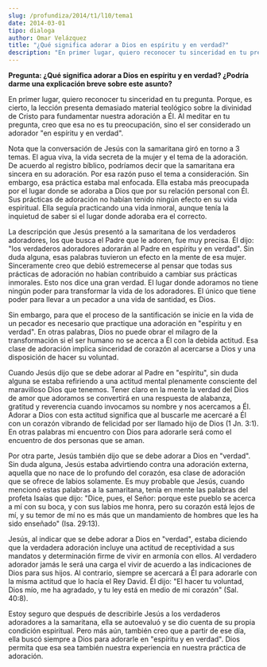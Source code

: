 ```yaml
---
slug: /profundiza/2014/t1/l10/tema1
date: 2014-03-01
tipo: dialoga
author: Omar Velázquez
title: "¿Qué significa adorar a Dios en espíritu y en verdad?"
description: "En primer lugar, quiero reconocer tu sinceridad en tu pregunta. Porque, es  cierto, la lección presenta demasiado material teológico sobre la divinidad de  Cristo para fundamentar nuestra adoración a Él. Al meditar en tu pregunta, creo  que esa no es tu preocupación, sino el s..."
---
```


**Pregunta: ¿Qué significa adorar a Dios en espíritu y en verdad? ¿Podría darme una explicación breve sobre este asunto?**

En primer lugar, quiero reconocer tu sinceridad en tu pregunta. Porque, es cierto, la lección presenta demasiado material teológico sobre la divinidad de Cristo para fundamentar nuestra adoración a Él. Al meditar en tu pregunta, creo que esa no es tu preocupación, sino el ser considerado un adorador "en espíritu y en verdad".

Nota que la conversación de Jesús con la samaritana giró en torno a 3 temas. El agua viva, la vida secreta de la mujer y el tema de la adoración. De acuerdo al registro bíblico, podríamos decir que la samaritana era sincera en su adoración. Por esa razón puso el tema a consideración. Sin embargo, esa práctica estaba mal enfocada. Ella estaba más preocupada por el lugar donde se adoraba a Dios que por su relación personal con Él. Sus prácticas de adoración no habían tenido ningún efecto en su vida espiritual. Ella seguía practicando una vida inmoral, aunque tenía la inquietud de saber si el lugar donde adoraba era el correcto.

La descripción que Jesús presentó a la samaritana de los verdaderos adoradores, los que busca el Padre que le adoren, fue muy precisa. Él dijo: "los verdaderos adoradores adorarán al Padre en espíritu y en verdad". Sin duda alguna, esas palabras tuvieron un efecto en la mente de esa mujer. Sinceramente creo que debió estremecerse al pensar que todas sus prácticas de adoración no habían contribuido a cambiar sus prácticas inmorales. Esto nos dice una gran verdad. El lugar donde adoramos no tiene ningún poder para transformar la vida de los adoradores. El único que tiene poder para llevar a un pecador a una vida de santidad, es Dios.

Sin embargo, para que el proceso de la santificación se inicie en la vida de un pecador es necesario que practique una adoración en "espíritu y en verdad". En otras palabras, Dios no puede obrar el milagro de la transformación si el ser humano no se acerca a Él con la debida actitud. Esa clase de adoración implica sinceridad de corazón al acercarse a Dios y una disposición de hacer su voluntad.

Cuando Jesús dijo que se debe adorar al Padre en "espíritu", sin duda alguna se estaba refiriendo a una actitud mental plenamente consciente del maravilloso Dios que tenemos. Tener claro en la mente la verdad del Dios de amor que adoramos se convertirá en una respuesta de alabanza, gratitud y reverencia cuando invocamos su nombre y nos acercamos a Él. Adorar a Dios con esta actitud significa que al buscarle me acercaré a Él con un corazón vibrando de felicidad por ser llamado hijo de Dios (1 Jn. 3:1). En otras palabras mi encuentro con Dios para adorarle será como el encuentro de dos personas que se aman.

Por otra parte, Jesús también dijo que se debe adorar a Dios en "verdad". Sin duda alguna, Jesús estaba advirtiendo contra una adoración externa, aquella que no nace de lo profundo del corazón, esa clase de adoración que se ofrece de labios solamente. Es muy probable que Jesús, cuando mencionó estas palabras a la samaritana, tenía en mente las palabras del profeta Isaías que dijo: "Dice, pues, el Señor: porque este pueblo se acerca a mí con su boca, y con sus labios me honra, pero su corazón está lejos de mí, y su temor de mí no es más que un mandamiento de hombres que les ha sido enseñado" (Isa. 29:13).

Jesús, al indicar que se debe adorar a Dios en "verdad", estaba diciendo que la verdadera adoración incluye una actitud de receptividad a sus mandatos y determinación firme de vivir en armonía con ellos. Al verdadero adorador jamás le será una carga el vivir de acuerdo a las indicaciones de Dios para sus hijos. Al contrario, siempre se acercará a Él para adorarle con la misma actitud que lo hacía el Rey David. Él dijo: "El hacer tu voluntad, Dios mío, me ha agradado, y tu ley está en medio de mi corazón" (Sal. 40:8).

Estoy seguro que después de describirle Jesús a los verdaderos adoradores a la samaritana, ella se autoevaluó y se dio cuenta de su propia condición espiritual. Pero más aún, también creo que a partir de ese día, ella buscó siempre a Dios para adorarle en "espíritu y en verdad". Dios permita que esa sea también nuestra experiencia en nuestra práctica de adoración.
